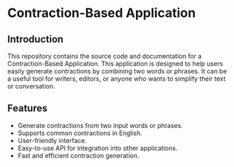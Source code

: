 
# Contraction-Based Application

## Introduction

This repository contains the source code and documentation for a Contraction-Based Application. This application is designed to help users easily generate contractions by combining two words or phrases. It can be a useful tool for writers, editors, or anyone who wants to simplify their text or conversation.

## Features

- Generate contractions from two input words or phrases.
- Supports common contractions in English.
- User-friendly interface.
- Easy-to-use API for integration into other applications.
- Fast and efficient contraction generation.
